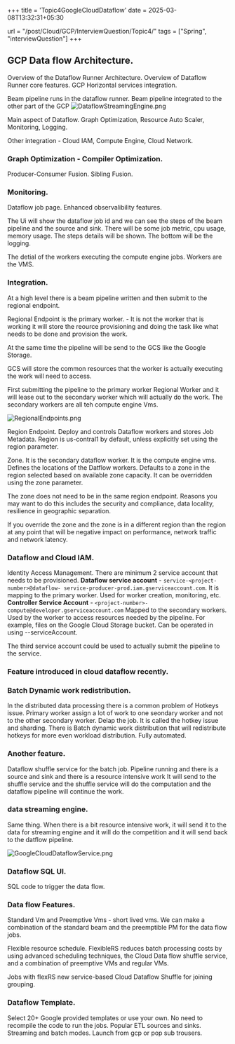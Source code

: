 +++
title = 'Topic4GoogleCloudDataflow'
date = 2025-03-08T13:32:31+05:30

url = "/post/Cloud/GCP/InterviewQuestion/Topic4/"
tags = ["Spring", "interviewQuestion"]
+++
## GCP Data flow Architecture.

Overview of the Dataflow Runner Architecture.
Overview of Dataflow Runner core features.
GCP Horizontal services integration.

Beam pipeline runs in the dataflow runner.
Beam pipeline integrated to the other part of the GCP
![DataflowStreamingEngine.png](/images/GCP/Dataflow/DataflowStreamingEngine.png)

Main aspect of Dataflow.
Graph Optimization, Resource Auto Scaler, Monitoring, Logging.

Other integration - Cloud IAM, Compute Engine, Cloud Network.

### Graph Optimization - Compiler Optimization.

Producer-Consumer Fusion.
Sibling Fusion.

### Monitoring.  
Dataflow job page. Enhanced observalibility features.

The Ui will show the dataflow job id and we can see the steps of the beam pipeline and the source and sink. There will be some job metric, cpu usage, memory usage. The steps details will be shown. The bottom will be the logging.

The detial of the workers executing the compute engine jobs. Workers are the VMS.

### Integration.
At a high level there is a beam pipeline written and then submit to the regional endpoint.

Regional Endpoint is the primary worker. - It is not the worker that is working it will store the reource provisioning and doing the task like what needs to be done and provision the work.

At the same time the pipeline will be send to the GCS like the Google Storage.

GCS will store the common resources that the worker is actually executing the work will need to access.

First submitting the pipeline to the primary worker Regional Worker and it will lease out to the secondary worker which will actually do the work. The secondary workers are all teh compute engine Vms.

![RegionalEndpoints.png](/images/GCP/Dataflow/RegionalEndpoints.png)

Region Endpoint.
Deploy and controls Dataflow workers and stores Job Metadata.
Region is us-contral1 by default, unless explicitly set using the region parameter.

Zone.
It is the secondary dataflow worker. It is the compute engine vms.
Defines the locations of the Datflow workers.
Defaults to a zone in the region selected based on available zone capacity. It can be overridden using the zone parameter.

The zone does not need to be in the same region endpoint. Reasons you may want to do this includes the security and compliance, data locality, resilience in geographic separation.

If you override the zone and the zone is in a different region than the region at any point that will be negative impact on performance, network traffic and network latency.

### Dataflow and Cloud IAM.
Identity Access Management.
There are minimum 2 service account that needs to be provisioned.
**Dataflow service account** - `service-<project-number>@dataflow- service-producer-prod.iam.gserviceaccount.com`.
It is mapping to the primary worker.
Used for worker creation, monitoring, etc.
**Controller Service Account** -
`<project-number>-compute@developer.gserviceaccount.com`
Mapped to the secondary workers.
Used by the worker to access resources needed by the pipeline. For example, files on the Google Cloud Storage bucket.
Can be operated in using --serviceAccount.

The third service account could be used to actually submit the pipeline to the service.

### Feature introduced in cloud dataflow recently.

### Batch Dynamic work redistribution.
In the distributed data processing there is a common problem of Hotkeys issue.
Primary worker assign a lot of work to one seondary worker and not to the other secondary worker. Delap the job. It is called the hotkey issue and sharding.
There is Batch dynamic work distribution that will redistribute hotkeys for more even workload distribution.
Fully automated.

### Another feature.
Dataflow shuffle service for the batch job.
Pipeline running and there is a source and sink and there is a resource intensive work It will send to the shuffle service and the shuffle service will do the computation and the dataflow pipeline will continue the work.

### data streaming engine.
Same thing. When there is a bit resource intensive work, it will send it to the data for streaming engine and it will do the competition and it will send back to the datflow pipeline.

![GoogleCloudDataflowService.png](/images/GCP/Dataflow/GoogleCloudDataflowService.png)

### Dataflow SQL UI.

SQL code to trigger the data flow.
### Data flow Features.

Standard Vm and Preemptive Vms - short lived vms.
We can make a combination of the standard beam and the preemptible PM for the data flow jobs.

Flexible resource schedule.
FlexibleRS reduces batch processing costs by using advanced scheduling techniques, the Cloud Data flow shuffle service, and a combination of preemptive VMs and regular VMs.

Jobs with flexRS new service-based Cloud Dataflow Shuffle for joining grouping.

### Dataflow Template.
Select 20+ Google provided templates or use your own.
No need to recompile the code to run the jobs.
Popular ETL sources and sinks.
Streaming and batch modes.
Launch from gcp or pop sub trousers.
